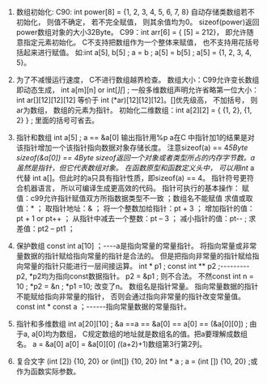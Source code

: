 1. 数组初始化:
C90: int power[8] = {1, 2, 3, 4, 5, 6, 7, 8}
自动存储类数组若不初始化， 则值不确定， 若不完全赋值， 则其余值均为0。
sizeof(power)返回power数组对象的大小32Byte。
C99：int arr[6] = { [5] = 212}， 即允许随意指定元素初始化。
C不支持把数组作为一个整体来赋值， 也不支持用花括号括起来进行赋值。
如:int a[5], b[5] ;  a = b ; a[5] = b[5] ; a[5] = {1, 2, 3, 4, 5}。

2. 为了不减慢运行速度， C不进行数组越界检查。
数组大小：C99允许变长数组即动态生成， int  a[m][n] or int[*][*] ;
一般多维数组声明允许省略第一位大小：
int  ar[][12][12][12]  等价于    int (*ar)[12][12][12]。[]优先级高， 不加括号， 则ar为数组， 数组的元素为指针。
初始化二维数组：int a[2][2] = { {1, 2}, {1, 2} } ; 里面的括号可省去。

3. 指针和数组
int a[5] ;   a == &a[0] 输出指针用%p
a在C 中指针加1的结果是对该指针增加一个该指针指向数据对象存储长度。
注意sizeof(a) == 4*5Byte  sizeof(&a[0]) == 4Byte
sizeof返回一个对象或者类型所占的内存字节数。a虽然是指针，但它代表数组对象。
在函数原型和函数定义头中， 可以用int* a 代替 int a[]。但此时的a只具有指针性质，即sizeof(a) ==  4。
指针符号更符合机器语言， 所以可编译生成更高效的代码。
指针可执行的基本操作：
赋值：c99允许指针赋值双方所指数据类型不一致 ；数组名不能赋值
求值或取值：* ；
取指针地址：& ；
将一个整数加给指针：pt + 3 ；
增加指针的值：pt + 1 or pt++  ；
从指针中减去一个整数：pt – 3 ；
减小指针的值：pt-- ;
求差值：pt2 – pt1 ；

4. 保护数组
const int a[10] ；----a是指向常量的常量指针。
将指向常量或非常量数据的指针赋给指向常量的指针是合法的。
但是把指向非常量的指针赋给指向常量的指针只能进行一层间接运算。
int * p1 ; const int ** p2 ;---------p2, *p2均为指向const数据指针。
p2 = &p1 ; 则不合法。
不然const int n = 10 ; *p2 = &n ; *p1 =10; 改变了n。
数组名是指针常量。
指向常量数据的指针不能赋给指向非常量的指针， 否则会通过指向非常量的指针改变常量值。
const int * const a ；------指向常量数据的常量指针。

5. 指针和多维数组
int a[20][10] ;
 &a ==a == &a[0] == a[0] == (&a[0][0]) ;
由于a, a[0]均为数组， C规定数组的地址就是数组名的值。把a要理解成数组名。
a = &a[0]  a[0] = &a[0][0]
*(*(a+2)+1)数组第3行第2列。

6. 复合文字
(int [2]) {10, 20}  or  (int[]) {10, 20}
Int * a ;
a = (int []) {10, 20} ;或作为函数实际参数。